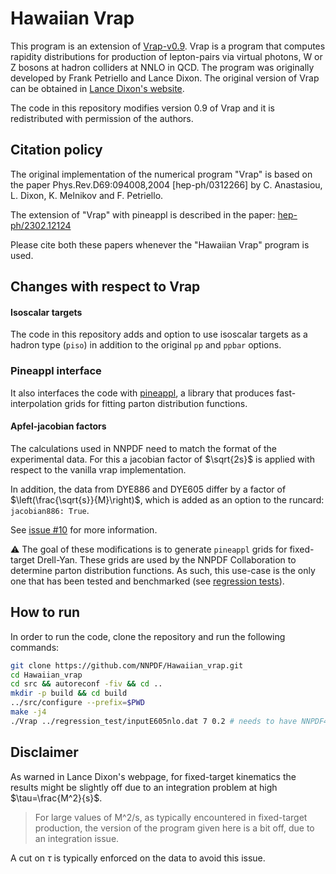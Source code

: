 # Hawaiian Vrap

This program is an extension of [Vrap-v0.9](https://www.slac.stanford.edu/~lance/Vrap/). Vrap is a program that computes rapidity distributions for production of lepton-pairs via virtual photons, W or Z bosons at hadron colliders at NNLO in QCD. The program was originally developed by Frank Petriello and Lance Dixon. The original version of Vrap can be obtained in [Lance Dixon's website](https://www.slac.stanford.edu/~lance/Vrap/).

The code in this repository modifies version 0.9 of Vrap and it is redistributed with permission of the authors.


## Citation policy

The original implementation of the numerical program "Vrap" is based on the paper
Phys.Rev.D69:094008,2004 [hep-ph/0312266]
by C. Anastasiou, L. Dixon, K. Melnikov and F. Petriello.

The extension of "Vrap" with pineappl is described in the paper:
[hep-ph/2302.12124](https://inspirehep.net/literature/2635876)

Please cite both these papers whenever the "Hawaiian Vrap" program is used.

## Changes with respect to Vrap

#### Isoscalar targets

The code in this repository adds and option to use isoscalar targets as a hadron type (`piso`) in addition to the original `pp` and `ppbar` options. 

### Pineappl interface

It also interfaces the code with [pineappl](https://n3pdf.github.io/pineappl/), a library that produces fast-interpolation grids for fitting parton distribution functions.


#### Apfel-jacobian factors

The calculations used in NNPDF need to match the format of the experimental data. For this a jacobian factor of $\sqrt{2s}$ is applied with respect to the vanilla vrap implementation.

In addition, the data from DYE886 and DYE605 differ by a factor of $\left(\frac{\sqrt{s}}{M}\right)$, which is added as an option to the runcard:
`jacobian886: True`.

See [issue #10](https://github.com/NNPDF/hawaiian_vrap/issues/10) for more information.

:warning: The goal of these modifications is to generate `pineappl` grids for fixed-target Drell-Yan. These grids are used by the NNPDF Collaboration to determine parton distribution functions. As such, this use-case is the only one that has been tested and benchmarked (see [regression tests](https://github.com/NNPDF/hawaiian_vrap/tree/main/regression_test)).

## How to run

In order to run the code, clone the repository and run the following commands:

```bash
git clone https://github.com/NNPDF/Hawaiian_vrap.git
cd Hawaiian_vrap
cd src && autoreconf -fiv && cd ..
mkdir -p build && cd build
../src/configure --prefix=$PWD
make -j4
./Vrap ../regression_test/inputE605nlo.dat 7 0.2 # needs to have NNPDF40_nnlo_as_01180 installed
```

## Disclaimer

As warned in Lance Dixon's webpage, for fixed-target kinematics the results might be slightly off due to an integration problem at high $\tau=\frac{M^2}{s}$.

> For large values of M^2/s, as typically encountered in fixed-target production, the version of the program given here is a bit off, due to an integration issue.

A cut on $\tau$ is typically enforced on the data to avoid this issue.

